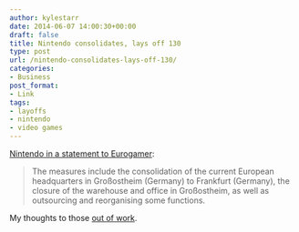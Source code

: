 ```yaml
---
author: kylestarr
date: 2014-06-07 14:00:30+00:00
draft: false
title: Nintendo consolidates, lays off 130
type: post
url: /nintendo-consolidates-lays-off-130/
categories:
- Business
post_format:
- Link
tags:
- layoffs
- nintendo
- video games
---
```


[Nintendo in a statement to Eurogamer](http://www.eurogamer.net/articles/2014-06-06-nintendo-europe-closing-grossostheim-headquarters-130-jobs-lost):


<blockquote>The measures include the consolidation of the current European headquarters in Großostheim (Germany) to Frankfurt (Germany), the closure of the warehouse and office in Großostheim, as well as outsourcing and reorganising some functions.</blockquote>


My thoughts to those [out of work](http://tsogaming.wordpress.com/2014/03/13/save-developers-and-you-will-save-your-soul/).
